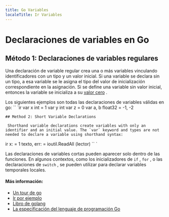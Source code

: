 ```yaml
---
title: Go Variables
localeTitle: Ir Variables
---
```

# Declaraciones de variables en Go

## Método 1: Declaraciones de variables regulares

Una declaración de variable regular crea una o más variables vinculando identificadores con un tipo y un valor inicial. Si una variable se declara sin un tipo, a esa variable se le asigna el tipo del valor de inicialización correspondiente en la asignación. Si se define una variable sin valor inicial, entonces la variable se inicializa a su [valor cero](https://golang.org/ref/spec#The_zero_value) .

Los siguientes ejemplos son todas las declaraciones de variables válidas en go: \`\` \`ir var x int = 1 var y int var z = 0 var a, b float32 = -1, -2
```
## Method 2: Short Variable Declarations 
 
 Shorthand variable declarations create variables with only an identifier and an initial value. The `var` keyword and types are not needed to declare a variable using shorthand syntax: 
```

ir x: = 1 texto, err: = ioutil.ReadAll (lector) \`\` \`

Las declaraciones de variables cortas pueden aparecer solo dentro de las funciones. En algunos contextos, como los inicializadores de `if` , `for` , o las declaraciones de `switch` , se pueden utilizar para declarar variables temporales locales.

#### Más información:

*   [Un tour de go](https://tour.golang.org/basics/8)
*   [Ir por ejemplo](https://gobyexample.com/variables)
*   [Libro de golang](https://www.golang-book.com/books/intro/4)
*   [La especificación del lenguaje de programación Go](https://golang.org/ref/spec#Variable_declarations)